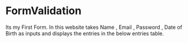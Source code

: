 # FormValidation
Its my First Form.
In this website takes Name , Email , Password , Date of Birth as inputs and displays the entries in the below entries table.
